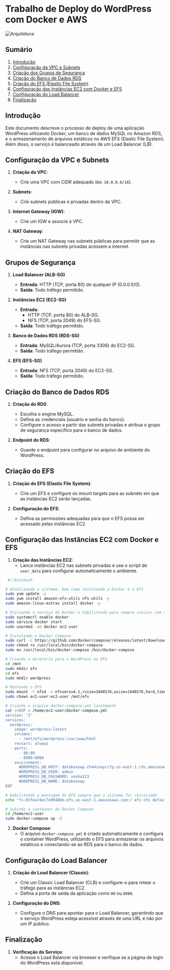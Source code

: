 # Trabalho de Deploy do WordPress com Docker e AWS
![Arquitetura:]("C:\Users\lbolz\Desktop\arquitetura_compass.png")

## Sumário
1. [Introdução](#introdução)
2. [Configuração da VPC e Subnets](#configuração-da-vpc-e-subnets)
3. [Criação dos Grupos de Segurança](#criação-dos-grupos-de-segurança)
4. [Criação do Banco de Dados RDS](#criação-do-banco-de-dados-rds)
5. [Criação do EFS (Elastic File System)](#criação-do-efs)
6. [Configuração das Instâncias EC2 com Docker e EFS](#configuração-das-instâncias-ec2-com-docker-e-efs)
7. [Configuração do Load Balancer](#configuração-do-load-balancer)
8. [Finalização](#finalização)

## Introdução
Este documento descreve o processo de deploy de uma aplicação WordPress utilizando Docker, um banco de dados MySQL no Amazon RDS, e o armazenamento de arquivos estáticos no AWS EFS (Elastic File System). Além disso, o serviço é balanceado através de um Load Balancer (LB). 

## Configuração da VPC e Subnets

1. **Criação da VPC**:
   - Crie uma VPC com CIDR adequado (ex: `10.0.0.0/16`).
   
2. **Subnets**:
   - Crie subnets públicas e privadas dentro da VPC.

3. **Internet Gateway (IGW)**:
   - Crie um IGW e associe à VPC.

4. **NAT Gateway**:
   - Crie um NAT Gateway nas subnets públicas para permitir que as instâncias nas subnets privadas acessem a internet.

## Grupos de Segurança

1. **Load Balancer (ALB-SG)**
   - **Entrada**: HTTP (TCP, porta 80) de qualquer IP (0.0.0.0/0).
   - **Saída**: Todo tráfego permitido.

2. **Instâncias EC2 (EC2-SG)**
   - **Entrada**:
     - HTTP (TCP, porta 80) do ALB-SG.
     - NFS (TCP, porta 2049) do EFS-SG.
   - **Saída**: Todo tráfego permitido.

3. **Banco de Dados RDS (RDS-SG)**
   - **Entrada**: MySQL/Aurora (TCP, porta 3306) do EC2-SG.
   - **Saída**: Todo tráfego permitido.

4. **EFS (EFS-SG)**
   - **Entrada**: NFS (TCP, porta 2049) do EC2-SG.
   - **Saída**: Todo tráfego permitido.

## Criação do Banco de Dados RDS

1. **Criação do RDS**:
   - Escolha o engine MySQL.
   - Defina as credenciais (usuário e senha do banco).
   - Configure o acesso a partir das subnets privadas e atribua o grupo de segurança específico para o banco de dados.

2. **Endpoint do RDS**:
   - Guarde o endpoint para configurar no arquivo de ambiente do WordPress.

## Criação do EFS

1. **Criação do EFS (Elastic File System)**:
   - Crie um EFS e configure os mount targets para as subnets em que as instâncias EC2 serão lançadas.
   
2. **Configuração do EFS**:
   - Defina as permissões adequadas para que o EFS possa ser acessado pelas instâncias EC2.

## Configuração das Instâncias EC2 com Docker e EFS

1. **Criação das Instâncias EC2**:
   - Lance instâncias EC2 nas subnets privadas e use o script de `user_data` para configurar automaticamente o ambiente.
``` bash
 #!/bin/bash

# Atualizando o sistema, bem como instalando o Docker e o EFS
sudo yum update -y
sudo yum install amazon-efs-utils nfs-utils -y
sudo amazon-linux-extras install docker -y

# Iniciando o serviço do Docker e habilitando para sempre iniciar com o sistema
sudo systemctl enable docker
sudo service docker start
sudo usermod -aG docker ec2-user

# Instalando o Docker Compose
sudo curl -L https://github.com/docker/compose/releases/latest/download/docker-compose-$(uname -s)-$(uname -m) -o /usr/local/bin/docker-compose
sudo chmod +x /usr/local/bin/docker-compose
sudo mv /usr/local/bin/docker-compose /bin/docker-compose

# Criando o diretório para o WordPress no EFS
cd /mnt
sudo mkdir efs
cd efs
sudo mkdir wordpress

# Montando o EFS
sudo mount -t nfs4 -o nfsvers=4.1,rsize=1048576,wsize=1048576,hard,timeo=600,retrans=2,noresvport fs-058d386fd77f07916.efs.us-east-1.amazonaws.com:/ efs
sudo chown ec2-user:ec2-user /mnt/efs

# Criando o arquivo docker-compose.yml localmente
cat <<EOF > /home/ec2-user/docker-compose.yml
version: '3'
services:
  wordpress:
    image: wordpress:latest
    volumes:
      - /mnt/efs/wordpress:/var/www/html
    restart: always
    ports:
      - 80:80
      - 8080:8080
    environment:
      WORDPRESS_DB_HOST: databasewp.ch44cooycc7p.us-east-1.rds.amazonaws.com:3306
      WORDPRESS_DB_USER: admin
      WORDPRESS_DB_PASSWORD: senha123
      WORDPRESS_DB_NAME: databasewp
EOF

# Habilitando a montagem do EFS sempre que o sistema for reiniciado
echo "fs-03fea74ec7e0948bb.efs.us-east-1.amazonaws.com:/ efs nfs defaults 0 0" | sudo tee -a /etc/fstab

# Subindo o container do Docker Compose
cd /home/ec2-user
sudo docker-compose up -d
```
     
2. **Docker Compose**:
   - O arquivo `docker-compose.yml` é criado automaticamente e configura o container WordPress, utilizando o EFS para armazenar os arquivos estáticos e conectando-se ao RDS para o banco de dados.

## Configuração do Load Balancer

1. **Criação do Load Balancer (Classic)**:
   - Crie um Classic Load Balancer (CLB) e configure-o para rotear o tráfego para as instâncias EC2.
   - Defina a porta de saída da aplicação como `80` ou `8080`.

2. **Configuração do DNS**:
   - Configure o DNS para apontar para o Load Balancer, garantindo que o serviço WordPress esteja acessível através de uma URL e não por um IP público.

## Finalização

1. **Verificação do Serviço**:
   - Acesse o Load Balancer via browser e verifique se a página de login do WordPress está disponível.



